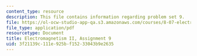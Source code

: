 ```yaml
---
content_type: resource
description: This file contains information regarding problem set 9.
file: https://ol-ocw-studio-app-qa.s3.amazonaws.com/courses/8-07-electromagnetism-ii-fall-2012/3f21139c111e925bf15233043b9e2635_MIT8_07F12_pset09.pdf
file_type: application/pdf
resourcetype: Document
title: Electromagnetism II, Assignment 9
uid: 3f21139c-111e-925b-f152-33043b9e2635
---
```

